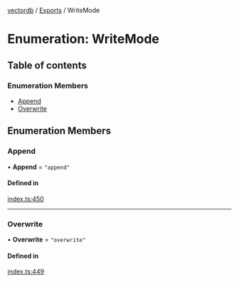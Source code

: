 [vectordb](../README.md) / [Exports](../modules.md) / WriteMode

# Enumeration: WriteMode

## Table of contents

### Enumeration Members

- [Append](WriteMode.md#append)
- [Overwrite](WriteMode.md#overwrite)

## Enumeration Members

### Append

• **Append** = ``"append"``

#### Defined in

[index.ts:450](https://github.com/lancedb/lancedb/blob/bfb5400/node/src/index.ts#L450)

___

### Overwrite

• **Overwrite** = ``"overwrite"``

#### Defined in

[index.ts:449](https://github.com/lancedb/lancedb/blob/bfb5400/node/src/index.ts#L449)
